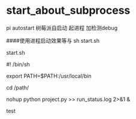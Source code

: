 # start_about_subprocess
pi autostart 
树莓派自启动  起进程  加检测debug



####使用进程启动效果等与 sh start.sh

start.sh


#! /bin/sh

export PATH=$PATH:/usr/local/bin

cd /path/

nohup python project.py >> run_status.log 2>&1 &

test
